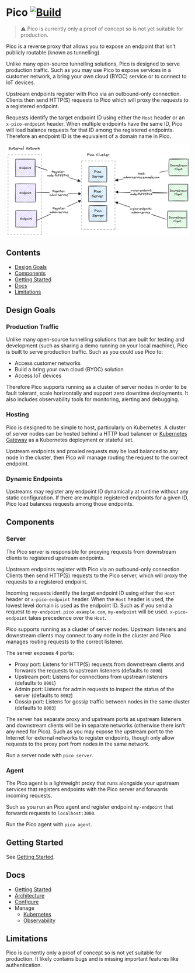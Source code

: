 # Pico [![Build](https://github.com/andydunstall/pico/actions/workflows/build.yaml/badge.svg)](https://github.com/andydunstall/pico/actions/workflows/build.yaml)

> :warning: Pico is currently only a proof of concept so is not yet suitable
for production.

Pico is a reverse proxy that allows you to expose an endpoint that isn’t
publicly routable (known as tunnelling).

Unlike many open-source tunnelling solutions, Pico is designed to serve
production traffic. Such as you may use Pico to expose services in a customer
network, a bring your own cloud (BYOC) service or to connect to IoT devices.

Upstream endpoints register with Pico via an outbound-only connection. Clients
then send HTTP(S) requests to Pico which will proxy the requests to a
registered endpoint.

Requests identify the target endpoint ID using either the `Host` header or an
`x-pico-endpoint` header. When multiple endpoints have the same ID, Pico will
load balance requests for that ID among the registered endpoints. Therefore an
endpoint ID is the equivalent of a domain name in Pico.

![overview](assets/images/overview.png)

## Contents

- [Design Goals](#design-goals)
- [Components](#components)
- [Getting Started](#getting-started)
- [Docs](#docs)
- [Limitations](#limitations)

## Design Goals

### Production Traffic
Unlike many open-source tunnelling solutions that are built for testing and
development (such as sharing a demo running on your local machine), Pico is
built to serve production traffic. Such as you could use Pico to:
* Access customer networks
* Build a bring your own cloud (BYOC) solution
* Access IoT devices

Therefore Pico supports running as a cluster of server nodes in order to be
fault tolerant, scale horizontally and support zero downtime deployments. It
also includes observability tools for monitoring, alerting and debugging.

### Hosting
Pico is designed to be simple to host, particularly on Kubernetes. A cluster of
server nodes can be hosted behind a HTTP load balancer or
[Kubernetes Gateway](https://kubernetes.io/docs/concepts/services-networking/gateway/)
as a Kubernetes deployment or stateful set.

Upstream endpoints and proxied requests may be load balanced to any node in the
cluster, then Pico will manage routing the request to the correct endpoint.

### Dynamic Endpoints
Upstreams may register any endpoint ID dynamically at runtime without any
static configuration. If there are multiple registered endpoints for a given
ID, Pico load balances requests among those endpoints.

## Components

### Server
The Pico server is responsible for proxying requests from downstream clients to
registered upstream endpoints.

Upstream endpoints register with Pico via an outbound-only connection. Clients
then send HTTP(S) requests to the Pico server, which will proxy the requests to
a registered endpoint.

Incoming requests identify the target endpoint ID using either the `Host`
header or `x-pico-endpoint` header. When the `Host` header is used, the lowest
level domain is used as the endpoint ID. Such as if you send a request to
`my-endpoint.pico.example.com`, `my-endpoint` will be used. `x-pico-endpoint`
takes precedence over the `Host`.

Pico supports running as a cluster of server nodes. Upstream listeners and
downstream clients may connect to any node in the cluster and Pico manages
routing requests to the correct listener.

The server exposes 4 ports:
* Proxy port: Listens for HTTP(S) requests from downstream clients and forwards
the requests to upstream listeners (defaults to `8000`)
* Upstream port: Listens for connections from upstream listeners (defaults to
`8001`)
* Admin port: Listens for admin requests to inspect the status of the server
(defaults to `8002`)
* Gossip port: Listens for gossip traffic between nodes in the same cluster
(defaults to `8003`)

The server has separate proxy and upstream ports as upstream listeners and
downstream clients will be in separate networks (otherwise there isn’t any need
for Pico). Such as you may expose the upstream port to the Internet for
external networks to register endpoints, though only allow requests to the
proxy port from nodes in the same network.

Run a server node with `pico server`.

### Agent
The Pico agent is a lightweight proxy that runs alongside your upstream
services that registers endpoints with the Pico server and forwards incoming
requests.

Such as you run an Pico agent and register endpoint `my-endpoint` that forwards
requests to `localhost:3000`.

Run the Pico agent with `pico agent`.

## Getting Started

See [Getting Started](./docs/getting-started.md).

## Docs

- [Getting Started](./docs/getting-started.md)
- [Architecture](./docs/architecture.md)
- [Configure](./docs/configure.md)
- Manage
  - [Kubernetes](./docs/deploy/kubernetes.md)
  - [Observability](./docs/deploy/observability.md)

## Limitations

Pico is currently only a proof of concept so is not yet suitable for
production. It likely contains bugs and is missing important features like
authentication.
